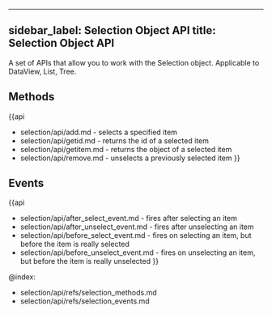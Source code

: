 
---
sidebar_label: Selection Object API
title: Selection Object API
---          

A set of APIs that allow you to work with the Selection object. Applicable to DataView, List, Tree.

Methods
-----------

{{api
- selection/api/add.md - selects a specified item
- selection/api/getid.md - returns the id of a selected item
- selection/api/getitem.md -  returns the object of a selected item
- selection/api/remove.md - unselects a previously selected item
}}

Events
---------------

{{api
- selection/api/after_select_event.md - fires after selecting an item
- selection/api/after_unselect_event.md - fires after unselecting an item
- selection/api/before_select_event.md -  fires on selecting an item, but before the item is really selected
- selection/api/before_unselect_event.md - fires on unselecting an item, but before the item is really unselected
}}


@index:
- selection/api/refs/selection_methods.md
- selection/api/refs/selection_events.md